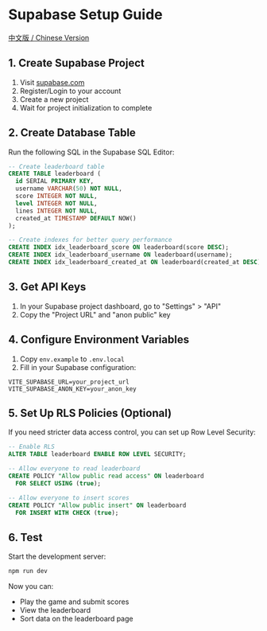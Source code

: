 # Supabase Setup Guide

[中文版 / Chinese Version](SUPABASE_SETUP_CN.md)

## 1. Create Supabase Project

1. Visit [supabase.com](https://supabase.com)
2. Register/Login to your account
3. Create a new project
4. Wait for project initialization to complete

## 2. Create Database Table

Run the following SQL in the Supabase SQL Editor:

```sql
-- Create leaderboard table
CREATE TABLE leaderboard (
  id SERIAL PRIMARY KEY,
  username VARCHAR(50) NOT NULL,
  score INTEGER NOT NULL,
  level INTEGER NOT NULL,
  lines INTEGER NOT NULL,
  created_at TIMESTAMP DEFAULT NOW()
);

-- Create indexes for better query performance
CREATE INDEX idx_leaderboard_score ON leaderboard(score DESC);
CREATE INDEX idx_leaderboard_username ON leaderboard(username);
CREATE INDEX idx_leaderboard_created_at ON leaderboard(created_at DESC);
```

## 3. Get API Keys

1. In your Supabase project dashboard, go to "Settings" > "API"
2. Copy the "Project URL" and "anon public" key

## 4. Configure Environment Variables

1. Copy `env.example` to `.env.local`
2. Fill in your Supabase configuration:

```env
VITE_SUPABASE_URL=your_project_url
VITE_SUPABASE_ANON_KEY=your_anon_key
```

## 5. Set Up RLS Policies (Optional)

If you need stricter data access control, you can set up Row Level Security:

```sql
-- Enable RLS
ALTER TABLE leaderboard ENABLE ROW LEVEL SECURITY;

-- Allow everyone to read leaderboard
CREATE POLICY "Allow public read access" ON leaderboard
  FOR SELECT USING (true);

-- Allow everyone to insert scores
CREATE POLICY "Allow public insert" ON leaderboard
  FOR INSERT WITH CHECK (true);
```

## 6. Test

Start the development server:

```bash
npm run dev
```

Now you can:
- Play the game and submit scores
- View the leaderboard
- Sort data on the leaderboard page 